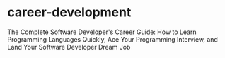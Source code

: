# career-development

The Complete Software Developer's Career Guide: How to Learn Programming Languages Quickly, Ace Your Programming Interview, and Land Your Software Developer Dream Job
